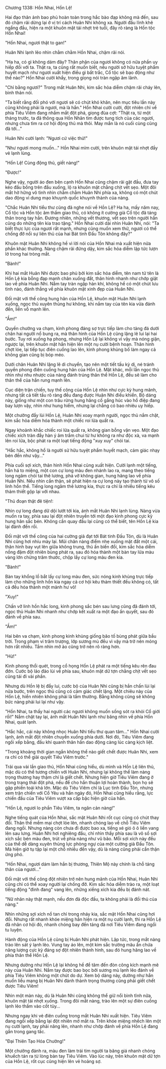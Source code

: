 




Chương 1338: Hồn Nhai, Hồn Lệ!


Hai đạo thân ảnh bao phủ hoàn toàn trong hắc bào đạp không mà đến, sau đó chậm rãi dừng lại ở vị trí cách Huân Nhi không xa. Người đầu lĩnh khẽ ngẩng đầu, hiện ra một khuôn mặt tái nhợt trẻ tuổi, đây rõ ràng là Hồn tộc Hồn Nhai!

"Hồn Nhai, ngươi thật to gan!"

Huân Nhi lạnh lẽo nhìn chằm chằm Hồn Nhai, chậm rãi nói.

"Ha ha, có gì không dám đây? Thân phận của ngươi không có nửa phần uy hiếp đối với ta. Thật ra, ta cũng rất muốn biết, nếu người sở hữu tuyệt phẩm huyết mạch như ngươi xuất hiện điều gì bất trắc, Cổ tộc sẽ bạo động như thế nào?" Hồn Nhai cười khẩy, trong giọng nói tràn ngập âm lãnh.

"Chỉ bằng ngươi?" Trong mắt Huân Nhi, kim sắc hỏa diễm chậm rãi cháy lên, bình thản nói.

"Ta biết rằng đối phó với ngươi sẽ có chút khó khăn, nên mục tiêu lần này cũng không phải là ngươi, mà là hắn." Hồn Nhai cười cười, đột nhiên chỉ về phía Tiêu Viêm đang nhắm mắt đột phá, giọng đùa cợt: "Thật ra, từ một tháng trước, ta đã thông qua Hồn Nhãn tìm được tung tích của các ngươi, nhưng chưa tìm ra cơ hội động thủ mà thôi. May mắn là nó cuối cùng cũng đã tới…"

Huân Nhi cười lạnh: "Ngươi cứ việc thử!"

"Như ngươi mong muốn…" Hồn Nhai mỉm cười, trên khuôn mặt tái nhợt đầy vẻ lạnh lùng.

"Hồn Lệ! Cùng động thủ, giết nàng!"

"Được!"

Nghe vậy, người áo đen bên cạnh Hồn Nhai cũng chậm rãi gật đầu, đưa tay kéo đấu bồng trên đầu xuống, lộ ra khuôn mặt chằng chịt vết sẹo. Một đôi mắt hờ hững vô tình nhìn chằm chằm Huân Nhi phía xa, không có một chút dao động vì dung mạo khuynh quốc khuynh thành của nàng.

"Chắc Huân Nhi tiểu thư cũng đã nghe nói về Hồn Lệ? Ha ha, mấy năm nay, Cổ tộc và Hồn tộc âm thầm giao thủ, có không ít cường giả Cổ tộc đã táng thân trong tay hắn. Đương nhiên, những vết thương, vết sẹo trên người hắn cũng do những tên kia trao tặng." Hồn Nhai cười dài nhìn Huân Nhi, nói: "Ta biết thực lực của ngươi rất mạnh, nhưng cũng muốn xem thử, ngươi có thể chống đỡ nổi sự liên thủ của hai Bát tinh Đấu Tôn không đây?"

Khuôn mặt Huân Nhi không hề vì lời nói của Hồn Nhai mà xuất hiện nửa phần khác thường. Nàng chậm rãi đứng dậy, kim sắc hỏa diễm lập tức lượn lờ trong hai tròng mắt.

"Bành!"

Khi hai mắt Huân Nhi được bao phủ bởi kim sắc hỏa diễm, tên nam tử tên là Hồn Lệ kia bỗng đạp mạnh chân xuống đất, thân hình nhanh như chớp giật lao về phía Huân Nhi. Nắm tay tràn ngập hàn khí, không hề có một chút lưu tình nào, đánh thẳng về phía khuôn mặt xinh đẹp của Huân Nhi.

Đối mặt với thế công hung hãn của Hồn Lệ, khuôn mặt Huân Nhi lạnh xuống, ngọc thủ xuyên thủng hư không, khi nắm tay của tên kia vừa đánh đến, liền vỗ mạnh lên.

"Ầm!"

Quyền chưởng va chạm, kình phong đáng sợ trực tiếp làm cho tảng đá dưới chân hai người nổ bung ra, mà thân hình của Hồn Lệ cũng lặng lẽ lui lại hai bước. Tuy rơi xuống hạ phong, nhưng Hồn Lệ lại không vì vậy mà nóng giận, ngược lại, trên khuôn mặt hắn hiện lên một nụ cười bệnh hoạn. Thân hình chợt lóe, lại tiếp tục điên cuồng lao lên, kình phong khủng bố làm ngay cả không gian cũng bị bóp méo.

Dưới chân Huân Nhi lặng lẽ di chuyển, tạo nên một tiết tấu kỳ dị, né tránh quyền phong điên cuồng hung hãn của Hồn Lệ. Mặt khác, mỗi lần ngọc thủ nhìn như nhu nhược của nàng đánh trúng thân thể Hồn Lệ, đều sẽ làm cho thân thể của hắn rung mạnh lên.

Cục diện trận chiến, tuy thế công của Hồn Lệ nhìn như cực kỳ hung mãnh, nhưng tất cả tiết tấu rõ ràng đều đang được Huân Nhi điều khiển. Bộ dáng này, giống như một con trâu rừng hung hăng cố gắng húc vào hồ điệp đang bay lượn vậy, nhìn như hung hiểm, nhưng lại chẳng có bao nhiêu uy hiếp.

Một chưởng đẩy lùi Hồn Lệ, Huân Nhi xoay mạnh người, ngọc thủ nắm chặt, kim sắc hỏa diễm hóa thành một chiếc roi lửa quất ra.

Ngay khoảnh khắc chiếc roi lửa quất ra, không gian bỗng vặn vẹo. Một đạo chiếc xích tràn đầy hàn ý âm trầm chui từ hư không ra như độc xà, va mạnh lên roi lửa, bộc phát ra một loạt tiếng động "xuy xuy" chói tai.

"Hắc hắc, không hổ là người sử hữu tuyệt phẩm huyết mạch, cảm giác nhạy bén đến như vậy…"

Phía cuối sợi xích, thân hình Hồn Nhai cũng xuất hiện. Cười lạnh một tiếng, hắn há to miệng, một con cự long màu đen nhánh lao ra, mang theo tiếng long ngâm chói tai thê lương, phá vỡ không gian, hung hăng lao về phía Huân Nhi. Nếu nhìn cẩn thận, sẽ phát hiện ra cự long này tạo thành từ vô số linh hồn thể. Tiếng long ngâm thê lương kia, thực ra chỉ là nhiều tiếng kêu thảm thiết gộp lại với nhau.

"Thủ đoạn thật đê tiện!:

Nhìn cự long đang dữ dội lướt tới kia, ánh mắt Huân Nhi lạnh lùng. Nàng vừa muốn ra tay, phía sau lại đột nhiên truyền tới một đạo kình phong cực kỳ hung hãn sắc bén. Không cần quay đầu lại cũng có thể biết, tên Hồn Lệ kia lại đánh đến rồi.

Đối mặt với thế công của hai cường giả đạt tới Bát tinh Đấu Tôn, dù là Huân Nhi cũng hơi nhíu mày lại. Mũi chân nàng điểm nhẹ xuống mặt đất một cái, thân hình bay vụt lên giữa không trung, thủ ấn biến đổi, kim sắc hỏa diễm nồng đậm đột nhiên bùng phát ra, sau đó hóa thành một bàn tay lửa màu vàng lớn chừng trăm thước, chộp lấy cự long màu đen kia.

"Bành!"

Bàn tay khổng lồ bắt lấy cự long màu đen, sức nóng kinh khủng trực tiếp làm cho những linh hồn kia ngay cả cơ hội kêu thảm thiết đều không có, tất cả đều hóa thành một mảnh hư vô!

"Xuy!"

Chấn vỡ linh hồn hắc long, kình phong sắc bén sau lưng cũng đã đánh tới, ngọc thủ Huân Nhi nhanh như chớp kết xuất ra một đạo ấn quyết, sau đó đánh về phía sau.

"Ầm!"

Hai bên va chạm, kình phong kinh khủng giống bão tố bùng phát giữa bầu trời. Trong phạm vi trăm trượng, lớp sương mù đều vì vậy mà trở nên mỏng hơn rất nhiều. Tầm nhìn mở ảo cũng trở nên rõ ràng hơn.

"Hừ!"

Kình phong thổi quét, trong cổ họng Hồn Lệ phát ra một tiếng kêu rên đau đớn. Cước bộ lảo đảo lùi về phía sau, khuôn mặt dữ tợn chằng chịt vết sẹo cũng tái đi vài phần.

Nhưng dù Hồn lệ bị đẩy lui, cước bộ của Huân Nhi cũng bị hắn chấn lùi lại nửa bước, trên ngọc thủ cũng có cảm giác chết lặng. Một chiêu này của Hồn Lệ, hiển nhiên không phải là tầm thường. Bằng không cũng sẽ không bức nàng phải lui lại như vậy.

"Hồn Nhai, ta thấy hai người các ngươi không muốn sống sót ra khỏi Cổ giới rồi!" Nắm chặt tay lại, ánh mắt Huân Nhi lạnh như băng nhìn về phía Hồn Nhai, quát lạnh.

"Hắc hắc, cái này không nhọc Huân Nhi tiểu thư quan tâm…" Hồn Nhai cười lạnh, ánh mắt đột nhiên chuyển xuống phía dưới. Nơi đó, Tiêu Viêm đang ngồi xếp bằng, đấu khí quanh thân hắn dao động càng lúc càng kịch liệt.

"Trong khoảng thời gian ngắn không thể nào giết chết được Huân Nhi, xem ra chỉ có thể giải quyết Tiêu Viêm trước."

Trải qua vài lần giao thủ, Hồn Nhai cũng hiểu, dù mình và Hồn Lệ liên thủ, mặc dù có thể tương chiến với Huân Nhi, nhưng lại không thể làm nàng trọng thương hay thậm chí là giết chết. Nhưng hiện giờ Tiêu Viêm đang ở trong trạng thái đột phá, nếu để cho hắn thuận lợi hoàn thành, bọn họ sẽ gặp phiền toái khá lớn. Mặc dù Tiêu Viêm chỉ là Lục tinh Đấu Tôn, nhưng xem trận chiến với Cổ Yêu và hắn ngày đó, Hồn Nhai cũng hiểu rằng, lực chiến đấu của Tiêu Viêm vượt xa cấp bậc hiện giờ của hắn.

"Hồn Lệ, ngươi lo phần Tiêu Viêm, ta ngăn cản nàng!"

Nghe tiếng quát của Hồn Nhai, sắc mặt Huân Nhi rốt cục cũng có chút thay đổi. Thân thể mềm mại chợt lóe lên, nhanh chóng lao về chỗ Tiêu Viêm đang ngồi. Nhưng nàng còn chưa đi được bao xa, tiếng xé gió ô ô liền vang lên sau lưng. Huân Nhi hơi nghiêng đầu, chỉ nhìn thấy phía sau là vô số sợi xích sắc bén màu đen, trút về phía nàng như vũ bão. Mỗi sợi xích này đều của thể dễ dàng xuyên thủng lực phòng ngự của một cường giả Đấu Tôn. Mà hiện giờ tụ tập lại một chỗ nhiều đến vậy, dù là nàng cũng phải cẩn thận ứng phó.

"Hồn Nhai, ngươi dám làm hắn bị thương, Thiên Mộ này chính là chỗ táng thân của ngươi…"

Đối mặt với thế công đột nhiên trở nên hung mãnh của Hồn Nhai, Huân Nhi cũng chỉ có thể xoay người lại chống đỡ. Kim sắc hỏa diễm trào ra, một loạt tiếng động "đinh đang" vang lên, những xiềng xích kia đều bị đánh nát.

"Nữ nhân này thật mạnh, nếu đơn đả độc đấu, ta không phải là đối thủ của nàng."

Nhìn những sợi xích nổ tan chỉ trong nháy kia, sắc mặt Hồn Nhai cũng hơi đổi. Nhưng rất nhanh khóe miệng hắn hiện ra một nụ cười lạnh, thì ra Hồn Lệ đã nhân cơ hội đó, nhanh chóng bay đến tảng đá nơi Tiêu Viêm đang ngồi tu luyện.

Hành động của Hồn Lệ cũng bị Huân Nhi phát hiện. Lập tức, trong mắt nàng trào lên sát ý lạnh lẽo. Vung tay áo lên, một kim sắc trường mâu ẩn chứa năng lượng cực kỳ đáng sợ đột nhiên thành hình, sau đó hung hăng lao về phía thân thể Hồn Lệ.

Nhưng dường như Hồn Lệ lại không hề để tâm đến đòn công kích mạnh mẽ này của Huân Nhi. Nắm tay được bao bọc bởi sương mù lạnh lẽo đánh về phía Tiêu Viêm không một chút do dự. Xem bộ dáng này, dường như hắn muốn liều mạng bị Huân Nhi đánh thành trọng thương cũng phải giết chết được Tiêu Viêm!

Nhìn một màn này, dù là Huân Nhi cũng không thể giữ nổi bình tĩnh nữa, khuôn mặt tái nhợt xuống. Trong đôi mắt nàng, trào lên một sự điên cuồng lạnh lẽo thấm vào cốt tủy…

Nhưng ngay khi vẻ điên cuồng trong mắt Huân Nhi xuất hiện. Tiêu Viêm đang ngồi xếp bằng lại đột nhiên mở mắt ra. Trên khóe miệng nhếch lên một nụ cười lạnh, tay phải nâng lên, nhanh như chớp đánh về phía Hồn Lệ đang gần trong gang tấc.

"Đại Thiên Tạo Hóa Chưởng!"

Một chưởng đánh ra, màu đen làm trái tim người ta băng giá nhanh chóng khuếch tán ra từ lòng bàn tay Tiêu Viêm. Vào lúc này, trên khuôn mặt dữ tợn của Hồn Lệ, rốt cục cũng hiện lên vẻ hoảng sợ.




